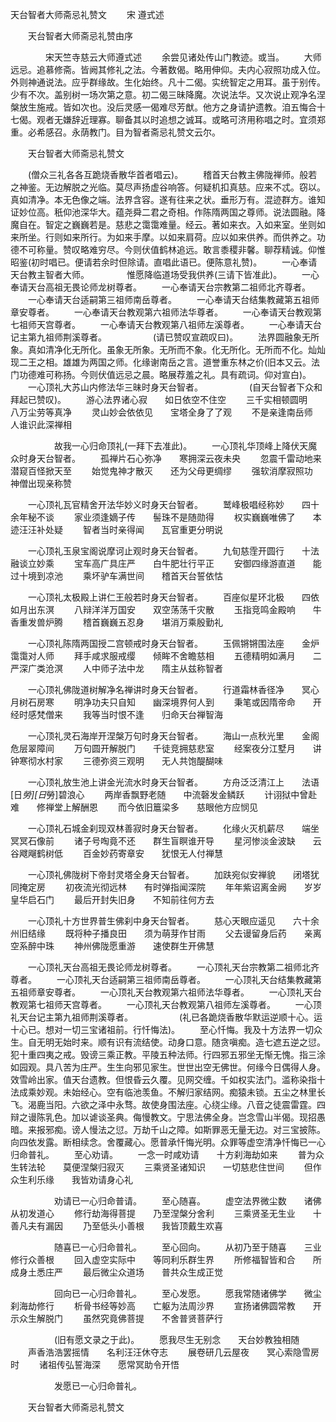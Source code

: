   天台智者大师斋忌礼赞文
　　宋 遵式述




　　天台智者大师斋忌礼赞由序

　　　　宋天竺寺慈云大师遵式述
　　余尝见诸处传山门教迹。或当。
　　大师远忌。追慕修斋。皆阙其修礼之法。今著数偈。略用伸仰。夫内心寂照功成入位。外则神通说法。应乎群缘故。生化始终。凡十二偈。实统智定之用耳。虽于别传。少有不次。盖别树一场次第之意。初二偈三昧降魔。次说法华。又次说止观净名涅槃放生施戒。皆如次也。没后灵感一偈难尽芳猷。他方之身请护遗教。洎五悔合十七偈。观者无嫌辞近理寡。聊备其以时追想之诚耳。或略可济用称唱之时。宜须郑重。必希感召。永荫教门。目为智者斋忌礼赞文云尔。

　　天台智者大师斋忌礼赞文

　　(僧众三礼各各互跪烧香散华首者唱云)。
　　稽首天台教主佛陇禅师。般若之神鉴。无边解脱之光临。莫尽声扬虚谷响答。何疑机扣真慈。应来不忒。窃以。真如清净。本无色像之端。法界含容。遂有往来之状。垂形万有。混迹群方。谁知证妙位高。秖仰池深华大。蕴尧舜二君之奇相。作陈隋两国之尊师。说法圆融。降魔自在。智定之巍巍若是。慈悲之霭霭难量。经云。著如来衣。入如来室。坐则如来所坐。行则如来所行。为如来手摩。以如来肩荷。应以如来供养。而供养之。功德不可称量。赞叹略难穷尽。今则伏值鹤林追远。敢言黍稷非馨。聊荐精诚。仰惟昭鉴(初时唱已。便请若余时但除请。直唱此语已。便陈意礼赞)。
　　一心奉请天台教主智者大师。
　　　　惟愿降临道场受我供养(三请下皆准此)。
　　一心奉请天台高祖无畏论师龙树尊者。
　　一心奉请天台宗教第二祖师北齐尊者。
　　一心奉请天台适嗣第三祖师南岳尊者。
　　一心奉请天台结集教藏第五祖师章安尊者。
　　一心奉请天台教观第六祖师法华尊者。
　　一心奉请天台教观第七祖师天宫尊者。
　　一心奉请天台教观第八祖师左溪尊者。
　　一心奉请天台记主第九祖师荆溪尊者。
　　　　　(请已赞叹宣疏叹曰)。
　　法界圆融象无所象。真如清净化无所化。虽象无所象。无所而不象。化无所化。无所而不化。灿灿现二王之相。雄雄为两国之师。化缘谢南岳之言。道誉重东林之价(旧本又云。法门功德难可称扬。今则伏值远忌之晨。略展荐羞之礼。具有疏词。仰对宣白)。
　　一心顶礼大苏山内修法华三昧时身天台智者。
　　　　　(自天台智者下众和拜起已赞叹)。
　　游心法界诸心寂　　如日依空不住空
　　三千实相顿圆明　　八万尘劳等真净
　　灵山妙会依依见　　宝塔全身了了观
　　不是亲逢南岳师　　人谁识此深禅相

　　　　　故我一心归命顶礼(一拜下去准此)。
　　一心顶礼华顶峰上降伏天魔众时身天台智者。
　　孤禅片石心弥净　　寒拥深云夜未央
　　忽震千雷动地来　　潜窥百怪掀天至
　　始觉鬼神才散灭　　还为父母更绸缪
　　强软消摩寂照功　　神僧出现亲称赞

　　一心顶礼瓦官精舍开法华妙义时身天台智者。
　　鹫峰极唱经称妙　　四十余年秘不谈
　　家业须逢嫡子传　　髻珠不是随勋得
　　权实巍巍唯佛了　　本迹汪汪补处疑
　　智者当时亲得闻　　瓦官重更分明说

　　一心顶礼玉泉宝阁说摩诃止观时身天台智者。
　　九旬慈霔开圆行　　十法融谈立妙乘
　　宝车高广具庄严　　白牛肥壮行平正
　　安御四缘游直道　　能过十境到凉池
　　乘坏驴车满世间　　稽首天台誓依怙

　　一心顶礼太极殿上讲仁王般若时身天台智者。
　　百座似星环北极　　四依如月出东溟
　　八辩洋洋万国安　　双空荡荡千灾散
　　玉指竞鸣金殿响　　牛香重发兽炉腾
　　稽首巍巍五忍身　　堪消万乘殷勤礼

　　一心顶礼陈隋两国授二宫顿戒时身天台智者。
　　玉佩锵锵围法座　　金炉霭霭对人师
　　拜手咸求服戒缨　　倾眸不舍瞻慈相
　　五德精明如满月　　二严深广类沧溟
　　人中师子法中龙　　隋主从兹称智者

　　一心顶礼佛陇道树解净名禅讲时身天台智者。
　　行道霜林香径净　　冥心月树石房寒
　　明净功夫只自知　　幽深境界何人到
　　秉笔或因隋帝命　　开经时感梵僧来
　　我等当时恨不逢　　归命天台禅智海

　　一心顶礼灵石海岸开涅槃万句时身天台智者。
　　海山一点秋光里　　金阁危层翠障间
　　万句圆开解脱门　　千徒竞拥慈悲室
　　经案夜分江墅月　　讲钟寒彻水村家
　　三德弥资三观明　　无人共饱醍醐味

　　一心顶礼放生池上讲金光流水时身天台智者。
　　方舟泛泛清江上　　法语[日*勞][日*勞]碧浪心
　　两岸香飘野老随　　中流磬发金鳞跃
　　计诩狱中曾赴难　　修禅堂上解酬恩
　　而今依旧簄梁多　　慈眼他方应悯见

　　一心顶礼石城金刹现双林善寂时身天台智者。
　　化缘火灭机薪尽　　端坐冥冥石像前
　　诸子号啕竟不还　　群生盲瞑谁开导
　　星河惨淡金波缺　　云谷飕飗鹤树低
　　百金妙药寄章安　　犹恨无人付禅慧

　　一心顶礼佛陇树下帝封灵塔全身天台智者。
　　加趺宛似安禅貌　　闭塔犹同掩定房
　　初夜流光彻远林　　有时弹指闻深院
　　年年紫诏离金阙　　岁岁皇华启石门
　　最后开封失旧身　　不知前往何方去

　　一心顶礼十方世界普生佛刹中身天台智者。
　　慈心天眼应遥见　　六十余州旧结缘
　　既将种子播良田　　须为萌芽作甘雨
　　父去谩留身后药　　亲离空系醉中珠
　　神州佛陇愿重游　　速使群生开佛慧

　　一心顶礼天台高祖无畏论师龙树尊者。
　　一心顶礼天台宗教第二祖师北齐尊者。
　　一心顶礼天台适嗣第三祖师南岳尊者。
　　一心顶礼天台结集教藏第五祖师章安尊者。
　　一心顶礼天台教观第六祖师法华尊者。
　　一心顶礼天台教观第七祖师天宫尊者。
　　一心顶礼天台教观第八祖师左溪尊者。
　　一心顶礼天台记主第九祖师荆溪尊者。
　　　　　(礼已各跪烧香散华默运逆顺十心。运十心已。想对一切三宝诸祖前。行忏悔法)。
　　至心忏悔。我及十方法界一切众生。自无明无始时来。顺有识有流结使。动身口意。随贪嗔痴。造七遮五逆之愆。犯十重四夷之戒。毁谤三乘正教。平陵五种法师。行四邪五邪坐无惭无愧。指三涂如园观。具八苦为庄严。生生向邪见家生。世世出空无佛世。何缘今日偶得人身。效雪岭出家。值天台遗教。但恨昏云久覆。见网交缠。千如权实法门。滥称染指十法成乘妙观。未始经心。空有临池羡鱼。不解归家结网。痴猿未锁。五尘之林里长飞。渴鹿当阳。六欲之泽中永骛。故使身围法座。心绕尘缘。八音之徒震雷霆。四辩之谩陈乳色。加以谑谈圣典。侮慢教文。宁思法佛全身。岂念雪山半偈。现招愚暗。来报邪痴。谤人慢法之愆。万劫千山之障。如斯罪恶无量无边。对三宝披陈。向四依发露。断相续念。舍覆藏心。愿普承忏悔光明。众罪等虚空清净忏悔已一心归命普礼。
　　至心劝请。
　　一念一时咸劝请　　十方刹海劫如来
　　普为众生转法轮　　莫便涅槃归寂灭
　　三乘贤圣诸知识　　一切慈悲住世间
　　但作众生利乐缘　　我皆劝请身心礼

　　　　　劝请已一心归命普请。
　　至心随喜。
　　虚空法界微尘数　　诸佛从初发道心
　　修行劫海得菩提　　乃至涅槃分舍利
　　三乘贤圣无生业　　十善凡夫有漏因
　　乃至低头小善根　　我皆顶戴生欢喜

　　　　　随喜已一心归命普礼。
　　至心回向。
　　从初乃至于随喜　　三业修行众善根
　　回入虚空实际中　　等同利乐群生界
　　所修福智皆和合　　所成身土悉庄严
　　最后微尘众道场　　普共众生成正觉

　　　　　回向已一心归命普礼。
　　至心发愿。
　　愿我常随诸佛学　　微尘刹海劫修行
　　析骨书经等妙高　　亡躯为法周沙界
　　宣扬诸佛圆常教　　开示众生解脱门
　　虽然究竟佛菩提　　不舍普贤菩萨行

　　　　　(旧有愿文录之于此)。
　　愿我尽生无别念　　天台妙教独相随
　　声香浩浩罢摇情　　名利汪汪休夺志
　　展卷研几云屋夜　　冥心索隐雪房时
　　诸祖传弘誓海深　　愿常冥助令开悟

　　　　　发愿已一心归命普礼。

　　天台智者大师斋忌礼赞文


